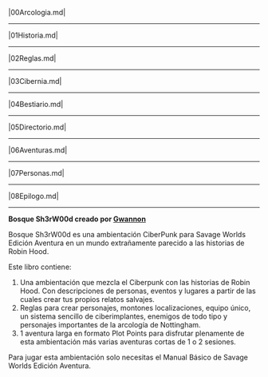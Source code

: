 |00Arcologia.md|

***

|01Historia.md|

***

|02Reglas.md|

***

|03Cibernia.md|

***

|04Bestiario.md|

***

|05Directorio.md|

***

|06Aventuras.md|

***

|07Personas.md|

***

|08Epilogo.md|

***

**Bosque Sh3rW00d creado por [Gwannon](https://gwannon.com/)**

Bosque Sh3rW00d es una ambientación CiberPunk para Savage Worlds Edición Aventura en un mundo extrañamente parecido a las historias de Robin Hood.

Este libro contiene:

1. Una ambientación que mezcla el Ciberpunk con las historias de Robin Hood. Con descripciones de personas, eventos y lugares a partir de las cuales crear tus propios relatos salvajes.
2. Reglas para crear personajes, montones localizaciones, equipo único, un sistema sencillo de ciberimplantes, enemigos de todo tipo y personajes importantes de la arcología de Nottingham.
3. 1 aventura larga en formato Plot Points para disfrutar plenamente de esta ambientación más varias aventuras cortas de 1 o 2 sesiones.

Para jugar esta ambientación solo necesitas el Manual Básico de Savage Worlds Edición Aventura.
